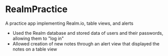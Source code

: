 # RealmPractice
A practice app implementing Realm.io, table views, and alerts
- Used the Realm database and stored data of users and their passwords, allowing them to "log in"
- Allowed creation of new notes through an alert view that displayed the notes on a table view

